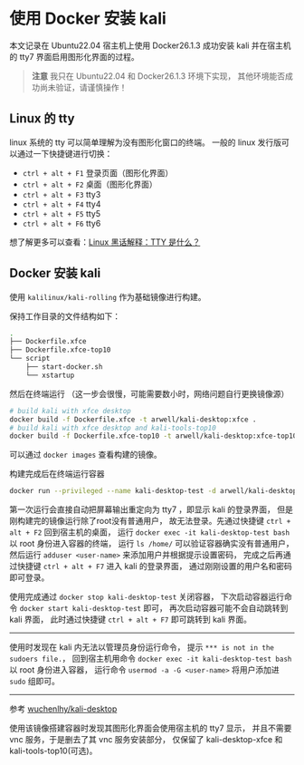 # 使用 Docker 安装 kali

本文记录在 Ubuntu22.04 宿主机上使用 Docker26.1.3 成功安装 kali 并在宿主机的 tty7 界面启用图形化界面的过程。

> **注意**
我只在 Ubuntu22.04 和 Docker26.1.3 环境下实现，
其他环境能否成功尚未验证，请谨慎操作！

## Linux 的 tty

linux 系统的 tty 可以简单理解为没有图形化窗口的终端。
一般的 linux 发行版可以通过一下快捷键进行切换：
- `ctrl + alt + F1` 登录页面（图形化界面）
- `ctrl + alt + F2` 桌面（图形化界面）
- `ctrl + alt + F3` tty3
- `ctrl + alt + F4` tty4
- `ctrl + alt + F5` tty5
- `ctrl + alt + F6` tty6

想了解更多可以查看：[Linux 黑话解释：TTY 是什么？](https://linux.cn/article-14093-1.html)

## Docker 安装 kali

使用 `kalilinux/kali-rolling` 作为基础镜像进行构建。

保持工作目录的文件结构如下：

```sh
.
├── Dockerfile.xfce
├── Dockerfile.xfce-top10
└── script
    ├── start-docker.sh
    └── xstartup
```

然后在终端运行 （这一步会很慢，可能需要数小时，网络问题自行更换镜像源）
```sh
# build kali with xfce desktop
docker build -f Dockerfile.xfce -t arwell/kali-desktop:xfce .
# build kali with xfce desktop and kali-tools-top10
docker build -f Dockerfile.xfce-top10 -t arwell/kali-desktop:xfce-top10 .
```

可以通过 `docker images` 查看构建的镜像。

构建完成后在终端运行容器
```sh
docker run --privileged --name kali-desktop-test -d arwell/kali-desktop:xfce
```

第一次运行会直接自动把屏幕输出重定向为 tty7 ，即显示 kali 的登录界面，
但是刚构建完的镜像运行除了root没有普通用户，
故无法登录。先通过快捷键 `ctrl + alt + F2` 回到宿主机的桌面，
运行 `docker exec -it kali-desktop-test bash` 以 root 身份进入容器的终端，
运行 `ls /home/` 可以验证容器确实没有普通用户，
然后运行 `adduser <user-name>` 来添加用户并根据提示设置密码，
完成之后再通过快捷键 `ctrl + alt + F7` 进入 kali 的登录界面，
通过刚刚设置的用户名和密码即可登录。

使用完成通过 `docker stop kali-desktop-test` 关闭容器，
下次启动容器运行命令 `docker start kali-desktop-test` 即可，
再次启动容器可能不会自动跳转到 kali 界面，
此时通过快捷键 `ctrl + alt + F7` 即可跳转到 kali 界面。

---

使用时发现在 kali 内无法以管理员身份运行命令，
提示 `*** is not in the sudoers file.`，
回到宿主机用命令 `docker exec -it kali-desktop-test bash` 以 root 身份进入容器，
运行命令 `usermod -a -G <user-name>` 将用户添加进 `sudo` 组即可。

---

参考 [wuchenlhy/kali-desktop](https://gitee.com/wuchenlhy/kali-desktop/tree/master)

使用该镜像搭建容器时发现其图形化界面会使用宿主机的 tty7 显示，
并且不需要 vnc 服务，于是删去了其 vnc 服务安装部分，
仅保留了 kali-desktop-xfce 和 kali-tools-top10(可选)。
